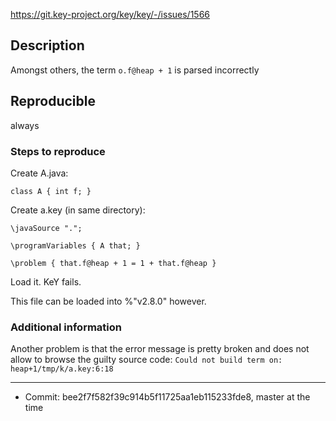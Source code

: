 https://git.key-project.org/key/key/-/issues/1566

## Description

Amongst others, the term `o.f@heap + 1` is parsed incorrectly

## Reproducible
  
always

### Steps to reproduce 

Create A.java:
````
class A { int f; }
````

Create a.key (in same directory):
````
\javaSource ".";

\programVariables { A that; }

\problem { that.f@heap + 1 = 1 + that.f@heap }
````

Load it. KeY fails.

This file can be loaded into %"v2.8.0" however.

### Additional information

Another problem is that the error message is pretty broken and does not allow to browse the guilty source code:
`Could not build term on: heap+1/tmp/k/a.key:6:18`

---

* Commit: bee2f7f582f39c914b5f11725aa1eb115233fde8, master at the time